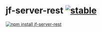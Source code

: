 # jf-server-rest [![stable](http://badges.github.io/stability-badges/dist/stable.svg)](http://github.com/badges/stability-badges)

[![npm install jf-server-rest](https://nodei.co/npm/jf-server-rest.png?compact=true)](https://npmjs.org/package/jf-server-rest/)
